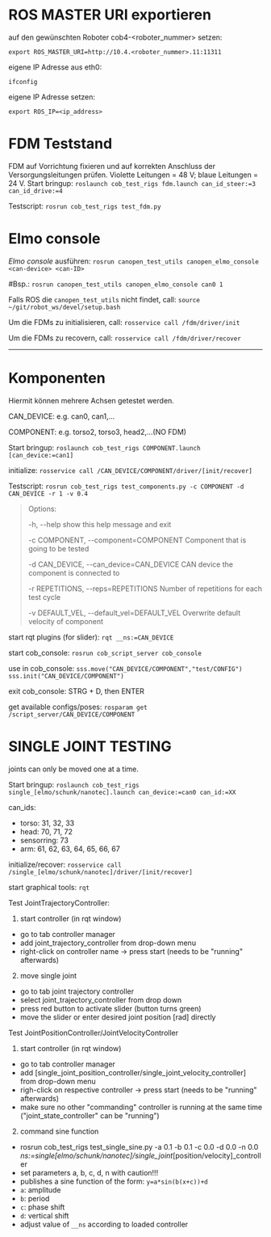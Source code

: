 # ROS MASTER URI exportieren

auf den gewünschten Roboter cob4-<roboter_nummer> setzen: 

`export ROS_MASTER_URI=http://10.4.<roboter_nummer>.11:11311`

eigene IP Adresse aus eth0:

`ifconfig`

eigene IP Adresse setzen:

`export ROS_IP=<ip_address>`

# FDM Teststand
FDM auf Vorrichtung fixieren und auf korrekten Anschluss der Versorgungsleitungen prüfen. Violette Leitungen = 48 V; blaue Leitungen = 24 V.
Start bringup:
`roslaunch cob_test_rigs fdm.launch can_id_steer:=3 can_id_drive:=4`

Testscript:
`rosrun cob_test_rigs test_fdm.py`

# Elmo console

*Elmo console* ausführen:
`rosrun canopen_test_utils canopen_elmo_console <can-device> <can-ID>`

#Bsp.: `rosrun canopen_test_utils canopen_elmo_console can0 1`

Falls ROS die `canopen_test_utils` nicht findet, call:
`source ~/git/robot_ws/devel/setup.bash`

Um die FDMs zu initialisieren, call:
`rosservice call /fdm/driver/init`

Um die FDMs zu recovern, call:
`rosservice call /fdm/driver/recover`

--------------------------------------------

# Komponenten

Hiermit können mehrere Achsen getestet werden.

CAN_DEVICE: e.g. can0, can1,...

COMPONENT: e.g. torso2, torso3, head2,...(NO FDM)

Start bringup:
`roslaunch cob_test_rigs COMPONENT.launch [can_device:=can1]`

initialize:
`rosservice call /CAN_DEVICE/COMPONENT/driver/[init/recover]`

Testscript:
`rosrun cob_test_rigs test_components.py -c COMPONENT -d CAN_DEVICE -r 1 -v 0.4`

>Options:
>
>  -h, --help           show this help message and exit
>
>  -c COMPONENT, --component=COMPONENT
>                        Component that is going to be tested
>
>  -d CAN_DEVICE, --can_device=CAN_DEVICE
>                        CAN device the component is connected to
>
>  -r REPETITIONS, --reps=REPETITIONS
>                        Number of repetitions for each test cycle
>
>  -v DEFAULT_VEL, --default_vel=DEFAULT_VEL
>                        Overwrite default velocity of component

start rqt plugins (for slider):
`rqt __ns:=CAN_DEVICE`

start cob_console:
`rosrun cob_script_server cob_console`

use in cob_console:
`sss.move("CAN_DEVICE/COMPONENT","test/CONFIG")`
`sss.init("CAN_DEVICE/COMPONENT")`

exit cob_console:
STRG + D, then ENTER

get available configs/poses:
`rosparam get /script_server/CAN_DEVICE/COMPONENT`

# SINGLE JOINT TESTING

joints can only be moved one at a time.

Start bringup:
`roslaunch cob_test_rigs single_[elmo/schunk/nanotec].launch can_device:=can0 can_id:=XX`

can_ids:
 - torso: 31, 32, 33
 - head: 70, 71, 72
 - sensorring: 73
 - arm: 61, 62, 63, 64, 65, 66, 67

initialize/recover:
`rosservice call /single_[elmo/schunk/nanotec]/driver/[init/recover]`

start graphical tools:
`rqt`

Test JointTrajectoryController:
 1. start controller (in rqt window)
   - go to tab controller manager
   - add joint_trajectory_controller from drop-down menu
   - right-click on controller name -> press start (needs to be "running" afterwards)

 2. move single joint
   - go to tab joint trajectory controller
   - select joint_trajectory_controller from drop down
   - press red button to activate slider (button turns green)
   - move the slider or enter desired joint position [rad] directly

Test JointPositionController/JointVelocityController
 1. start controller (in rqt window)
   - go to tab controller manager
   - add [single_joint_position_controller/single_joint_velocity_controller] from drop-down menu
   - righ-click on respective controller -> press start (needs to be "running" afterwards)
   - make sure no other "commanding" controller is running at the same time ("joint_state_controller" can be "running")

 2. command sine function
   - rosrun cob_test_rigs test_single_sine.py -a 0.1 -b 0.1 -c 0.0 -d 0.0 -n 0.0 __ns:=single_[elmo/schunk/nanotec]/single_joint_[position/velocity]_controller
   - set parameters a, b, c, d, n with caution!!!
   - publishes a sine function of the form: `y=a*sin(b(x+c))+d`
   - `a`: amplitude
   - `b`: period
   - `c`: phase shift
   - `d`: vertical shift
   - adjust value of `__ns` according to loaded controller


